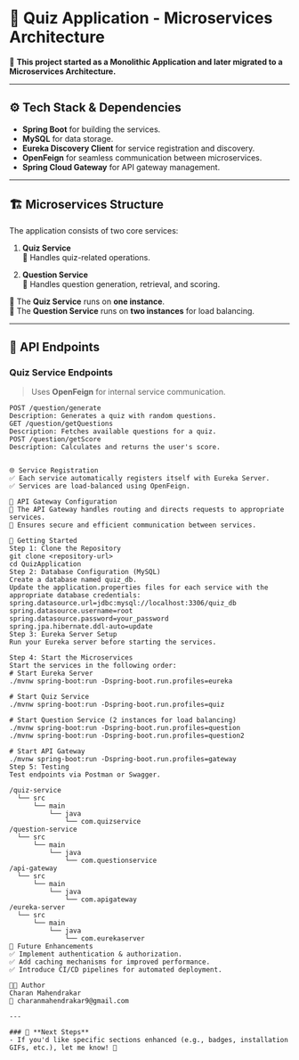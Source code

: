 # 🧠 Quiz Application - Microservices Architecture

🚀 **This project started as a Monolithic Application and later migrated to a Microservices Architecture.**

---

## ⚙️ Tech Stack & Dependencies
- **Spring Boot** for building the services.
- **MySQL** for data storage.
- **Eureka Discovery Client** for service registration and discovery.
- **OpenFeign** for seamless communication between microservices.
- **Spring Cloud Gateway** for API gateway management.

---

## 🏗️ Microservices Structure
The application consists of two core services:

1. **Quiz Service**  
   📌 Handles quiz-related operations.  

2. **Question Service**  
   📌 Handles question generation, retrieval, and scoring.  

🔹 The **Quiz Service** runs on **one instance**.  
🔹 The **Question Service** runs on **two instances** for load balancing.  

---

## 🔌 API Endpoints
### **Quiz Service Endpoints**
> Uses **OpenFeign** for internal service communication.  
```http
POST /question/generate
Description: Generates a quiz with random questions.
GET /question/getQuestions
Description: Fetches available questions for a quiz.
POST /question/getScore
Description: Calculates and returns the user's score.


🌐 Service Registration
✅ Each service automatically registers itself with Eureka Server.
✅ Services are load-balanced using OpenFeign.

📍 API Gateway Configuration
🔸 The API Gateway handles routing and directs requests to appropriate services.
🔸 Ensures secure and efficient communication between services.

🏁 Getting Started
Step 1: Clone the Repository
git clone <repository-url>
cd QuizApplication
Step 2: Database Configuration (MySQL)
Create a database named quiz_db.
Update the application.properties files for each service with the appropriate database credentials:
spring.datasource.url=jdbc:mysql://localhost:3306/quiz_db
spring.datasource.username=root
spring.datasource.password=your_password
spring.jpa.hibernate.ddl-auto=update
Step 3: Eureka Server Setup
Run your Eureka server before starting the services.

Step 4: Start the Microservices
Start the services in the following order:
# Start Eureka Server
./mvnw spring-boot:run -Dspring-boot.run.profiles=eureka

# Start Quiz Service
./mvnw spring-boot:run -Dspring-boot.run.profiles=quiz

# Start Question Service (2 instances for load balancing)
./mvnw spring-boot:run -Dspring-boot.run.profiles=question
./mvnw spring-boot:run -Dspring-boot.run.profiles=question2

# Start API Gateway
./mvnw spring-boot:run -Dspring-boot.run.profiles=gateway
Step 5: Testing
Test endpoints via Postman or Swagger.

/quiz-service
  └── src
      └── main
          └── java
              └── com.quizservice
/question-service
  └── src
      └── main
          └── java
              └── com.questionservice
/api-gateway
  └── src
      └── main
          └── java
              └── com.apigateway
/eureka-server
  └── src
      └── main
          └── java
              └── com.eurekaserver
📄 Future Enhancements
✅ Implement authentication & authorization.
✅ Add caching mechanisms for improved performance.
✅ Introduce CI/CD pipelines for automated deployment.

🧑‍💻 Author
Charan Mahendrakar
📧 charanmahendrakar9@gmail.com

---

### 🔹 **Next Steps**
- If you'd like specific sections enhanced (e.g., badges, installation GIFs, etc.), let me know! 🚀
